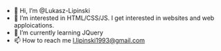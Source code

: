 - 👋 Hi, I’m @Lukasz-Lipinski
- 👀 I’m interested in HTML/CSS/JS. I get interested in websites and web apploications. 
- 🌱 I’m currently learning JQuery 
- 📫 How to reach me l.lipinski1993@gmail.com

<!---
Lukasz-Lipinski/Lukasz-Lipinski is a ✨ special ✨ repository because its `README.md` (this file) appears on your GitHub profile.
You can click the Preview link to take a look at your changes.
--->
